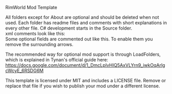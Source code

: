 RimWorld Mod Template  
  
All folders except for About are optional and should be deleted when not used. Each folder has readme files and comments with short explanations in every other file. C# development starts in the Source folder.  
xml comments look like this: <!-- comment here -->  
Some optional fields are commented out like this. To enable them you remove the surrounding arrows.  
  
The recommended way for optional mod support is through LoadFolders, which is explained in Tynan's official guide here: https://docs.google.com/document/d/1_DmcLpIvHIQ5AxVLYrn9_iwkOqArlgcWcyE_6RSDG6M  
  
This template is licensed under MIT and includes a LICENSE file. Remove or replace that file if you wish to publish your mod under a different license.
